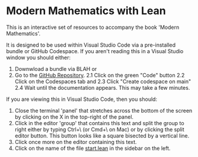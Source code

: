 # Modern Mathematics with Lean

This is an interactive set of resources to accompany the book 'Modern Mathematics'.

It is designed to be used within Visual Studio Code via a pre-installed bundle
or GitHub Codespace. If you aren't reading this in a Visual Studio window
you should either:

1. Downwload a bundle via BLAH or
2. Go to the [GitHub Repository](https://github.com/GihanMarasinghaOrg/modern_maths_lean).
    2.1 Click on the green "Code" button
    2.2 Click on the Codespaces tab and
    2.3 Click "Create codespace on main"
    2.4 Wait until the documentation appears. This may take a few minutes.

If you are viewing this in Visual Studio Code, then you should:

1. Close the terminal 'panel' that stretches across the bottom of the screen by
clicking on the X in the top-right of the panel.
2. Click in the editor 'group' that contains this text and split the group to right either by typing Ctrl+\ (or Cmd+\ on Mac) or by clicking the split editor button. This button looks like a square bisected by a vertical line.
3. Click once more on the editor containing this text.
4. Click on the name of the file [start.lean](start.lean) in the sidebar on the left.